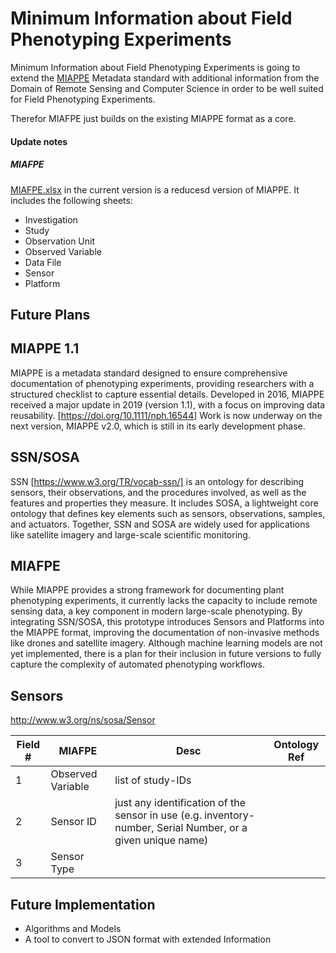 # Minimum Information about Field Phenotyping Experiments

Minimum Information about Field Phenotyping Experiments is going to extend the [MIAPPE](https://github.com/MIAPPE) Metadata standard with additional information from the Domain of Remote Sensing and Computer Science in order to be well suited for Field Phenotyping Experiments. 

Therefor MIAFPE just builds on the existing MIAPPE format as a core.


#### Update notes

##### MIAFPE
[MIAFPE.xlsx](MIAPPE_extension\MIAFPE.xlsx) in the current version is a reducesd version of MIAPPE. It includes the following sheets:


- Investigation 
- Study
- Observation Unit
- Observed Variable
- Data File
- Sensor
- Platform





## Future Plans




## MIAPPE 1.1

MIAPPE is a metadata standard designed to ensure comprehensive documentation of phenotyping experiments, providing researchers with a structured checklist to capture essential details. Developed in 2016, MIAPPE received a major update in 2019 (version 1.1), with a focus on improving data reusability. [https://doi.org/10.1111/nph.16544] Work is now underway on the next version, MIAPPE v2.0, which is still in its early development phase.



## SSN/SOSA

SSN [https://www.w3.org/TR/vocab-ssn/] is an ontology for describing sensors, their observations, and the procedures involved, as well as the features and properties they measure. It includes SOSA, a lightweight core ontology that defines key elements such as sensors, observations, samples, and actuators. Together, SSN and SOSA are widely used for applications like satellite imagery and large-scale scientific monitoring.


## MIAFPE

While MIAPPE provides a strong framework for documenting plant phenotyping experiments, it currently lacks the capacity to include remote sensing data, a key component in modern large-scale phenotyping. By integrating SSN/SOSA, this prototype introduces Sensors and Platforms into the MIAPPE format, improving the documentation of non-invasive methods like drones and satellite imagery. Although machine learning models are not yet implemented, there is a plan for their inclusion in future versions to fully capture the complexity of automated phenotyping workflows.




## Sensors

http://www.w3.org/ns/sosa/Sensor

| Field # | MIAFPE | Desc | Ontology Ref |
| - | - | - | - |
| 1 | Observed Variable | list of study-IDs | |
| 2 | Sensor ID | just any identification of the sensor in use (e.g. inventory-number,  Serial Number, or a given unique name) |
| 3 | Sensor Type| |

## Future Implementation

- Algorithms and Models
- A tool to convert to JSON format with extended Information